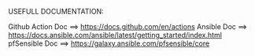 USEFULL DOCUMENTATION:

Github Action Doc   ==> https://docs.github.com/en/actions
Ansible Doc         ==> https://docs.ansible.com/ansible/latest/getting_started/index.html
pfSensible Doc      ==> https://galaxy.ansible.com/pfsensible/core